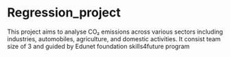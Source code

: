 # Regression_project
This project aims to analyse CO₂ emissions across various sectors including industries, automobiles, agriculture, and domestic activities. It consist team size of 3 and guided by Edunet foundation skills4future program
